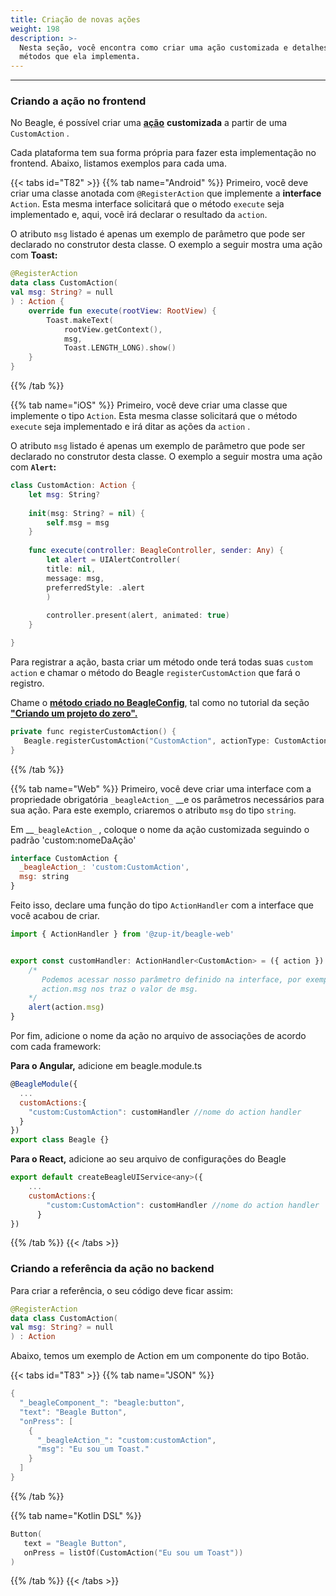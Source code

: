 ```yaml
---
title: Criação de novas ações
weight: 198
description: >-
  Nesta seção, você encontra como criar uma ação customizada e detalhes dos
  métodos que ela implementa.
---
```


---

### Criando a ação no frontend

No Beagle, é possível criar uma [**ação**](/pt/docs/api/ações) **customizada** a partir de uma `CustomAction` . 

Cada plataforma tem sua forma própria para fazer esta implementação no frontend. Abaixo, listamos exemplos para cada uma.

{{< tabs id="T82" >}}
{{% tab name="Android" %}}
Primeiro, você deve criar uma classe anotada com `@RegisterAction` que implemente a **interface** `Action`. Esta mesma interface solicitará que o método `execute` seja implementado e, aqui, você irá declarar o resultado da `action`.

O atributo `msg` listado é apenas um exemplo de parâmetro que pode ser declarado no construtor desta classe. O exemplo a seguir mostra uma ação com **Toast:**


```kotlin
@RegisterAction
data class CustomAction(
val msg: String? = null
) : Action {
    override fun execute(rootView: RootView) {
        Toast.makeText(
            rootView.getContext(),
            msg, 
            Toast.LENGTH_LONG).show()
    }
}
```

{{% /tab %}}

{{% tab name="iOS" %}}
Primeiro, você deve criar uma classe que implemente o tipo `Action`. Esta mesma classe solicitará que o método `execute` seja implementado e irá ditar as ações da `action` . 

O atributo `msg` listado é apenas um exemplo de parâmetro que pode ser declarado no construtor desta classe. O exemplo a seguir mostra uma ação com **`Alert`:**


```swift
class CustomAction: Action {
    let msg: String?
    
    init(msg: String? = nil) {
        self.msg = msg
    }
    
    func execute(controller: BeagleController, sender: Any) {   
        let alert = UIAlertController(
        title: nil, 
        message: msg, 
        preferredStyle: .alert
        )
        
        controller.present(alert, animated: true)
    }

}
```


Para registrar a ação, basta criar um método onde terá todas suas `custom action` e chamar o método do Beagle `registerCustomAction` que fará o registro.

Chame o [**método criado no BeagleConfig**](/pt/docs/primeiros-passos/criando-um-projeto-do-zero/case-ios#passo-2-configurar-o-beagle), tal como no tutorial da seção [**"Criando um projeto do zero".** ](/pt/docs/primeiros-passos/criando-um-projeto-do-zero/case-ios#iniciando-um-projeto-ios)

```kotlin
private func registerCustomAction() {
   Beagle.registerCustomAction("CustomAction", actionType: CustomAction.self)
}
```
{{% /tab %}}

{{% tab name="Web" %}}
Primeiro, você deve criar uma interface com a propriedade obrigatória `_beagleAction_` __e os parâmetros necessários para sua ação. Para este exemplo, criaremos o atributo `msg` do tipo `string`.

Em __`_beagleAction_` , coloque o nome da ação customizada seguindo o padrão 'custom:nomeDaAção'

```javascript
interface CustomAction {
  _beagleAction_: 'custom:CustomAction',
  msg: string
}
```

Feito isso, declare uma função do tipo `ActionHandler` com a interface que você acabou de criar.

```javascript
import { ActionHandler } from '@zup-it/beagle-web'


export const customHandler: ActionHandler<CustomAction> = ({ action }) => {
    /*
       Podemos acessar nosso parâmetro definido na interface, por exemplo 
       action.msg nos traz o valor de msg.
    */
    alert(action.msg)
}
```

Por fim, adicione o nome da ação no arquivo de associações de acordo com cada framework:

**Para o Angular,** adicione em beagle.module.ts

```javascript
@BeagleModule({
  ...
  customActions:{
    "custom:CustomAction": customHandler //nome do action handler
  }
})
export class Beagle {}
```

**Para o React,** adicione ao seu arquivo de configurações do Beagle

```javascript
export default createBeagleUIService<any>({
    ...
    customActions:{
        "custom:CustomAction": customHandler //nome do action handler
      }
})

```
{{% /tab %}}
{{< /tabs >}}

### Criando a referência da ação no backend

Para criar a referência, o seu código deve ficar assim: 


```kotlin
@RegisterAction
data class CustomAction(
val msg: String? = null
) : Action 
```


Abaixo, temos um exemplo de Action em um componente do tipo Botão. 

{{< tabs id="T83" >}}
{{% tab name="JSON" %}}
```kotlin
{
  "_beagleComponent_": "beagle:button",
  "text": "Beagle Button",
  "onPress": [
    {
      "_beagleAction_": "custom:customAction",
      "msg": "Eu sou um Toast."
    }
  ]
}
```
{{% /tab %}}

{{% tab name="Kotlin DSL" %}}
```kotlin
Button(
   text = "Beagle Button",
   onPress = listOf(CustomAction("Eu sou um Toast"))
)
```
{{% /tab %}}
{{< /tabs >}}
